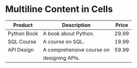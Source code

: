 # Multiline Content in Cells

| Product       | Description               | Price |
|---------------|---------------------------|-------|
| Python Book   | A book about Python.       | 29.99 |
| SQL Course    | A course on SQL.           | 19.99 |
| API Design    | A comprehensive course on  | 59.99 |
|               | designing APIs.            |       |